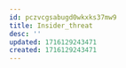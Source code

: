 ```yaml
---
id: pczvcgsabugd0wkxks37mw9
title: Insider_threat
desc: ''
updated: 1716129243471
created: 1716129243471
---
```

